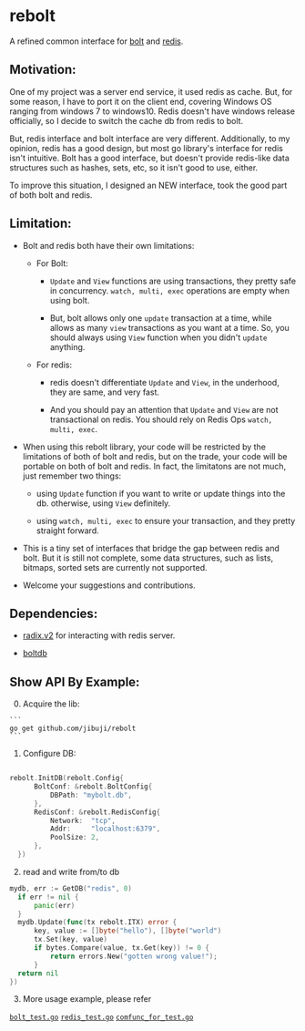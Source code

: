 # rebolt

A refined common interface for [bolt](https://github.com/boltdb/bolt) and [redis](https://redis.io/).

## Motivation:
  One of my project was a server end service, it used redis as cache. But, for some reason,
  I have to port it on the client end, covering Windows OS ranging from windows 7 to windows10. Redis doesn't have windows release officially, so I decide to switch the
  cache db from redis to bolt.   

  But, redis interface and bolt interface are very different. Additionally, to my opinion,
  redis has a good design, but most go library's interface for redis isn't intuitive. Bolt has a good interface, but doesn't provide redis-like data structures such as hashes, sets, etc, so it isn't good to use, either.

  To improve this situation, I designed an NEW interface, took the good part of both bolt
  and redis.

## Limitation:

  * Bolt and redis both have their own limitations:

    * For Bolt:

      * `Update` and `View` functions are using transactions, they pretty safe in concurrency. `watch, multi, exec` operations are empty when using bolt.

      * But, bolt allows only one `update` transaction at a time, while allows as many `view` transactions as you want at a time. So, you should always using `View` function when you didn't `update` anything.

    * For redis:

      * redis doesn't differentiate `Update` and `View`, in the underhood, they are same, and very fast.

      * And you should pay an attention that `Update` and `View` are not transactional on redis. You should rely on Redis Ops `watch, multi, exec`.

  * When using this rebolt library, your code will be restricted by the limitations of both of bolt and redis, but on the trade, your code will be portable on both of bolt and redis. In fact, the limitatons are not much, just remember two things:

    * using `Update` function if you want to write or update things into the db. otherwise, using `View` definitely.

    * using `watch, multi, exec` to ensure your transaction, and they pretty straight forward.

  * This is a tiny set of interfaces that bridge the gap between redis and bolt. But it is still not complete, some data structures, such as lists, bitmaps, sorted sets are currently not supported.

  * Welcome your suggestions and contributions.

## Dependencies:

  * [radix.v2](https://github.com/mediocregopher/radix.v2) for interacting with redis server.

  * [boltdb](https://github.com/boltdb/bolt)

## Show API By Example:

  0. Acquire the lib:

    ```
    go get github.com/jibuji/rebolt
    ```

  1. Configure DB:

  ``` go

  rebolt.InitDB(rebolt.Config{
		BoltConf: &rebolt.BoltConfig{
			DBPath: "mybolt.db",
		},
		RedisConf: &rebolt.RedisConfig{
			Network:  "tcp",
			Addr:     "localhost:6379",
			PoolSize: 2,
		},
	})

  ```

  2. read and write from/to db

  ```go
  mydb, err := GetDB("redis", 0)
	if err != nil {
		panic(err)
	}
	mydb.Update(func(tx rebolt.ITX) error {
		key, value := []byte("hello"), []byte("world")
		tx.Set(key, value)
		if bytes.Compare(value, tx.Get(key)) != 0 {
			return errors.New("gotten wrong value!");
		}
    return nil
  })
  ```

3. More usage example, please refer

 [`bolt_test.go`](https://github.com/jibuji/rebolt/blob/master/bolt_test.go)
 [`redis_test.go`](https://github.com/jibuji/rebolt/blob/master/redis_test.go)
 [`comfunc_for_test.go`](https://github.com/jibuji/rebolt/blob/master/comfunc_for_test.go)
